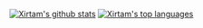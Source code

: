 [![Xirtam's github stats](https://github-readme-stats.vercel.app/api?username=xirtam-ch)]()
[![Xirtam's top languages](https://github-readme-stats.vercel.app/api/top-langs/?username=xirtam-ch&layout=compact)]()

